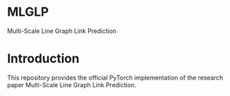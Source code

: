 # MLGLP
Multi-Scale Line Graph Link Prediction

# Introduction
This repository provides the official PyTorch implementation of the research paper Multi-Scale Line Graph Link Prediction. 
